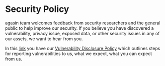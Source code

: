 # Security Policy

agasin team welcomes feedback from security researchers and the general public to help improve our security. 
If you believe you have discovered a vulnerability, privacy issue, exposed data, or other security issues in any of our assets,
we want to hear from you. 

In this [link](https://unicef.github.com/magasin/contributing/vulnerability-disclosure.html) you have our [Vulnerability Disclosure Policy](https://unicef.github.com/magasin/contributing/vulnerability-disclosure.html) which outlines steps for reporting vulnerabilities to us, 
what we expect, what you can expect from us.
